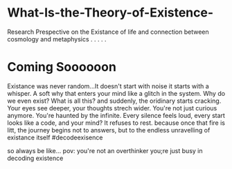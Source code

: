 # What-Is-the-Theory-of-Existence-
Research Prespective on the Existance of life and connection between cosmology and metaphysics
.
.
.
.
.
# Coming Soooooon

Existance was never random...It doesn't start with noise it starts with a whisper. A soft why that enters your mind like a glitch in the system. Why do we even exist? What is all this? and suddenly, the oridinary starts cracking. Your eyes see deeper, your thoughts strech wider. You're not just curious anymore. You're haunted by the infinite. Every silence feels loud, every start looks like a code, and your mind? It refuses to rest. because once that fire is litt, the journey begins not to answers, but to the endless unravelling of existance itself
#decodeexisence

so always be like...
pov: you're not an overthinker
you;re just busy in decoding existence
